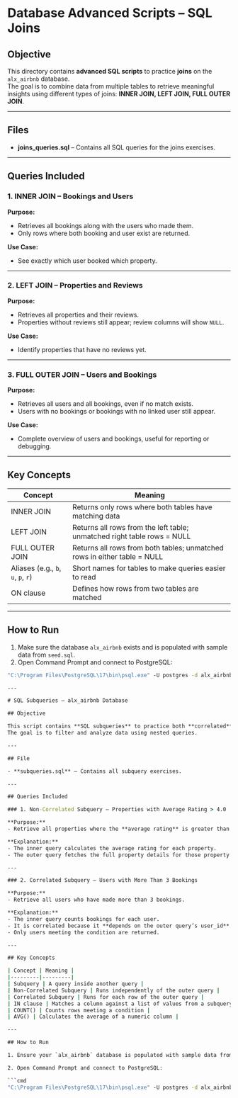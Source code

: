 # Database Advanced Scripts – SQL Joins

## Objective

This directory contains **advanced SQL scripts** to practice **joins** on the `alx_airbnb` database.  
The goal is to combine data from multiple tables to retrieve meaningful insights using different types of joins: **INNER JOIN, LEFT JOIN, FULL OUTER JOIN**.

---

## Files

- **joins_queries.sql** – Contains all SQL queries for the joins exercises.  

---

## Queries Included

### 1. INNER JOIN – Bookings and Users

**Purpose:**

- Retrieves all bookings along with the users who made them.  
- Only rows where both booking and user exist are returned.

**Use Case:**

- See exactly which user booked which property.

---

### 2. LEFT JOIN – Properties and Reviews

**Purpose:**

- Retrieves all properties and their reviews.  
- Properties without reviews still appear; review columns will show `NULL`.

**Use Case:**

- Identify properties that have no reviews yet.

---

### 3. FULL OUTER JOIN – Users and Bookings

**Purpose:**

- Retrieves all users and all bookings, even if no match exists.  
- Users with no bookings or bookings with no linked user still appear.

**Use Case:**

- Complete overview of users and bookings, useful for reporting or debugging.

---

## Key Concepts

| Concept | Meaning |
|---------|---------|
| INNER JOIN | Returns only rows where both tables have matching data |
| LEFT JOIN | Returns all rows from the left table; unmatched right table rows = NULL |
| FULL OUTER JOIN | Returns all rows from both tables; unmatched rows in either table = NULL |
| Aliases (e.g., `b`, `u`, `p`, `r`) | Short names for tables to make queries easier to read |
| ON clause | Defines how rows from two tables are matched |

---

## How to Run

1. Make sure the database `alx_airbnb` exists and is populated with sample data from `seed.sql`.  
2. Open Command Prompt and connect to PostgreSQL:

```cmd
"C:\Program Files\PostgreSQL\17\bin\psql.exe" -U postgres -d alx_airbnb

---

# SQL Subqueries – alx_airbnb Database

## Objective

This script contains **SQL subqueries** to practice both **correlated** and **non-correlated subqueries** on the `alx_airbnb` database.  
The goal is to filter and analyze data using nested queries.

---

## File

- **subqueries.sql** – Contains all subquery exercises.  

---

## Queries Included

### 1. Non-Correlated Subquery – Properties with Average Rating > 4.0

**Purpose:**  
- Retrieve all properties where the **average rating** is greater than 4.0.

**Explanation:**  
- The inner query calculates the average rating for each property.  
- The outer query fetches the full property details for those property IDs.  

---

### 2. Correlated Subquery – Users with More Than 3 Bookings

**Purpose:**  
- Retrieve all users who have made more than 3 bookings.  

**Explanation:**  
- The inner query counts bookings for each user.  
- It is correlated because it **depends on the outer query’s user_id**.  
- Only users meeting the condition are returned.  

---

## Key Concepts

| Concept | Meaning |
|---------|---------|
| Subquery | A query inside another query |
| Non-Correlated Subquery | Runs independently of the outer query |
| Correlated Subquery | Runs for each row of the outer query |
| IN clause | Matches a column against a list of values from a subquery |
| COUNT() | Counts rows meeting a condition |
| AVG() | Calculates the average of a numeric column |

---

## How to Run

1. Ensure your `alx_airbnb` database is populated with sample data from `seed.sql`.  

2. Open Command Prompt and connect to PostgreSQL:

```cmd
"C:\Program Files\PostgreSQL\17\bin\psql.exe" -U postgres -d alx_airbnb

